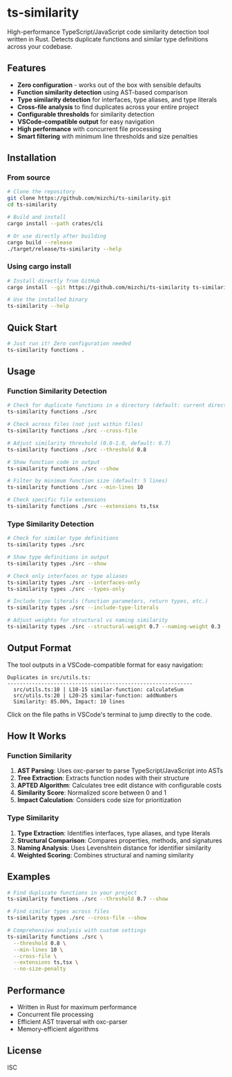 # ts-similarity

High-performance TypeScript/JavaScript code similarity detection tool written in Rust. Detects duplicate functions and similar type definitions across your codebase.

## Features

- **Zero configuration** - works out of the box with sensible defaults
- **Function similarity detection** using AST-based comparison
- **Type similarity detection** for interfaces, type aliases, and type literals
- **Cross-file analysis** to find duplicates across your entire project
- **Configurable thresholds** for similarity detection
- **VSCode-compatible output** for easy navigation
- **High performance** with concurrent file processing
- **Smart filtering** with minimum line thresholds and size penalties

## Installation

### From source

```bash
# Clone the repository
git clone https://github.com/mizchi/ts-similarity.git
cd ts-similarity

# Build and install
cargo install --path crates/cli

# Or use directly after building
cargo build --release
./target/release/ts-similarity --help
```

### Using cargo install

```bash
# Install directly from GitHub
cargo install --git https://github.com/mizchi/ts-similarity ts-similarity-cli

# Use the installed binary
ts-similarity --help
```

## Quick Start

```bash
# Just run it! Zero configuration needed
ts-similarity functions .
```

## Usage

### Function Similarity Detection

```bash
# Check for duplicate functions in a directory (default: current directory)
ts-similarity functions ./src

# Check across files (not just within files)
ts-similarity functions ./src --cross-file

# Adjust similarity threshold (0.0-1.0, default: 0.7)
ts-similarity functions ./src --threshold 0.8

# Show function code in output
ts-similarity functions ./src --show

# Filter by minimum function size (default: 5 lines)
ts-similarity functions ./src --min-lines 10

# Check specific file extensions
ts-similarity functions ./src --extensions ts,tsx
```

### Type Similarity Detection

```bash
# Check for similar type definitions
ts-similarity types ./src

# Show type definitions in output
ts-similarity types ./src --show

# Check only interfaces or type aliases
ts-similarity types ./src --interfaces-only
ts-similarity types ./src --types-only

# Include type literals (function parameters, return types, etc.)
ts-similarity types ./src --include-type-literals

# Adjust weights for structural vs naming similarity
ts-similarity types ./src --structural-weight 0.7 --naming-weight 0.3
```

## Output Format

The tool outputs in a VSCode-compatible format for easy navigation:

```
Duplicates in src/utils.ts:
------------------------------------------------------------
  src/utils.ts:10 | L10-15 similar-function: calculateSum
  src/utils.ts:20 | L20-25 similar-function: addNumbers
  Similarity: 85.00%, Impact: 10 lines
```

Click on the file paths in VSCode's terminal to jump directly to the code.

## How It Works

### Function Similarity

1. **AST Parsing**: Uses oxc-parser to parse TypeScript/JavaScript into ASTs
2. **Tree Extraction**: Extracts function nodes with their structure
3. **APTED Algorithm**: Calculates tree edit distance with configurable costs
4. **Similarity Score**: Normalized score between 0 and 1
5. **Impact Calculation**: Considers code size for prioritization

### Type Similarity

1. **Type Extraction**: Identifies interfaces, type aliases, and type literals
2. **Structural Comparison**: Compares properties, methods, and signatures
3. **Naming Analysis**: Uses Levenshtein distance for identifier similarity
4. **Weighted Scoring**: Combines structural and naming similarity

## Examples

```bash
# Find duplicate functions in your project
ts-similarity functions ./src --threshold 0.7 --show

# Find similar types across files
ts-similarity types ./src --cross-file --show

# Comprehensive analysis with custom settings
ts-similarity functions ./src \
  --threshold 0.8 \
  --min-lines 10 \
  --cross-file \
  --extensions ts,tsx \
  --no-size-penalty
```

## Performance

- Written in Rust for maximum performance
- Concurrent file processing
- Efficient AST traversal with oxc-parser
- Memory-efficient algorithms

## License

ISC